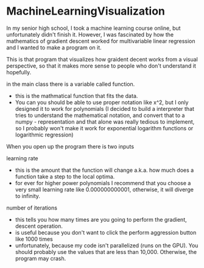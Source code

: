 # MachineLearningVisualization


In my senior high school, I took a machine learning course online, but unfortunately didn't finish it. 
However, I was fascinated by how the mathematics of gradient descent worked for multivariable linear regression and I wanted to make a program on it.

This is that program that visualizes how graident decent works from a visual perspective, so that it makes more sense to people who don't understand it hopefully.

in the main class there is a variable called function.
- this is the mathmatical function that fits the data. 
- You can you should be able to use proper notation like x^2, but I only designed it to work for polynomials (I decided to build a interpreter that tries to understand the mathematical notation, and convert that to a numpy - representation and that alone was really tedious to implement, so I probably won't make it work for exponential logarithm functions or logarithmic regression)



When you open up the program there is two inputs

learning rate
- this is the amount that the function will change a.k.a. how much does a function take a step to the local optima.
- for ever for higher power polynomials I recommend that you choose a very small learning rate like 0.000000000001, otherwise, it will diverge to infinity.

number of iterations
- this tells you how many times are you going to perform the gradient, descent operation.
- is useful because you don't want to click the perform aggression button like 1000 times
- unfortunately, because my code isn't parallelized (runs on the GPU). You should probably use the values that are less than 10,000. Otherwise, the program may crash.


